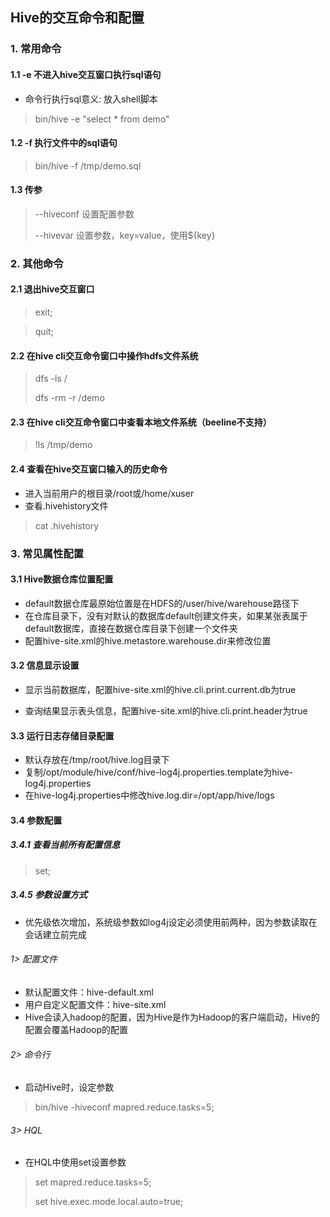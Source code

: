 ## Hive的交互命令和配置

### 1. 常用命令

#### 1.1 -e 不进入hive交互窗口执行sql语句

- 命令行执行sql意义: 放入shell脚本

> bin/hive -e "select * from demo"

#### 1.2 -f 执行文件中的sql语句

> bin/hive -f /tmp/demo.sql

#### 1.3 传参

> --hiveconf 设置配置参数
>
> --hivevar 设置参数，key=value，使用${key}

### 2. 其他命令

#### 2.1 退出hive交互窗口

> exit;

> quit;

#### 2.2 在hive cli交互命令窗口中操作hdfs文件系统

> dfs -ls /
>
> dfs -rm -r /demo

#### 2.3 在hive cli交互命令窗口中查看本地文件系统（beeline不支持）

> !ls /tmp/demo

#### 2.4 查看在hive交互窗口输入的历史命令

- 进入当前用户的根目录/root或/home/xuser
- 查看.hivehistory文件

> cat .hivehistory

### 3. 常见属性配置

#### 3.1 Hive数据仓库位置配置

- default数据仓库最原始位置是在HDFS的/user/hive/warehouse路径下
- 在仓库目录下，没有对默认的数据库default创建文件夹，如果某张表属于default数据库，直接在数据仓库目录下创建一个文件夹
- 配置hive-site.xml的hive.metastore.warehouse.dir来修改位置

#### 3.2 信息显示设置

- 显示当前数据库，配置hive-site.xml的hive.cli.print.current.db为true

- 查询结果显示表头信息，配置hive-site.xml的hive.cli.print.header为true

#### 3.3 运行日志存储目录配置

- 默认存放在/tmp/root/hive.log目录下
- 复制/opt/module/hive/conf/hive-log4j.properties.template为hive-log4j.properties
- 在hive-log4j.properties中修改hive.log.dir=/opt/app/hive/logs

#### 3.4 参数配置

##### 3.4.1 查看当前所有配置信息

> set;

##### 3.4.5 参数设置方式

- 优先级依次增加，系统级参数如log4j设定必须使用前两种，因为参数读取在会话建立前完成

###### 1> 配置文件

- 默认配置文件：hive-default.xml
- 用户自定义配置文件：hive-site.xml
- Hive会读入hadoop的配置，因为Hive是作为Hadoop的客户端启动，Hive的配置会覆盖Hadoop的配置

###### 2> 命令行

- 启动Hive时，设定参数

> bin/hive -hiveconf mapred.reduce.tasks=5;

###### 3> HQL

- 在HQL中使用set设置参数

> set mapred.reduce.tasks=5;
>
> set hive.exec.mode.local.auto=true;